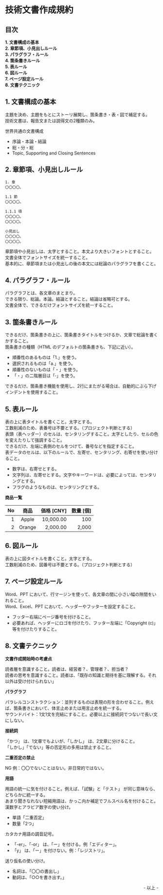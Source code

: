 # 技術文書作成規約

## 目次

**1\. 文書構成の基本**<br>
**2\. 章節項、小見出しルール**<br>
**3\. パラグラフ・ルール**<br>
**4\. 箇条書きルール**<br>
**5\. 表ルール**<br>
**6\. 図ルール**<br>
**7\. ページ設定ルール**<br>
**8\. 文書テクニック**<br>

## 1. 文書構成の基本

主題を決め、主題をもとにストーリ展開し、箇条書き・表・図で補足する。<br>
技術文書は、報告文または説得文の2種類のみ。<br>

世界共通の文書構成

* 序論・本論・結論
* 総・分・総
* Topic, Supporting and Closing Sentences

## 2. 章節項、小見出しルール

```
1. 章
〇〇〇〇。

1.1 節
〇〇〇〇。

1.1.1 項
〇〇〇〇。
〇〇〇〇。

小見出し
〇〇〇〇。
〇〇〇〇。
```

章節項や小見出しは、太字とすること。本文より大きいフォントとすること。<br>
文書全体でフォントサイズを統一すること。<br>
基本的に、章節項または小見出しの後の本文には総論のパラグラフを書くこと。<br>

## 4. パラグラフ・ルール

パラグラフとは、各文章のまとまり。<br>
できる限り、総論。本論。結論とすること。結論は省略可とする。<br>
文書全体で、できるだけフォントサイズを統一すること。<br>

## 3. 箇条書きルール

できるだけ、箇条書きの上に、箇条書きタイトルをつけるか、文章で総論を書くかすること。<br>
箇条書きの種類（HTML のデフォルトの箇条書きも、下記に近い）。<br>

* 順番性のあるものは「1.」を使う。
* 選択されるものは「a.」を使う。
* 順番性のないものは「・」を使う。
* 「・」の二階層目は「‐」を使う。

できるだけ、箇条書き機能を使用し、2行にまたがる場合は、自動的にぶら下げインデントを使用すること。<br>

## 5. 表ルール

表の上に表タイトルを書くこと。太字とする。<br>
工数削減のため、表番号は不要とする。（プロジェクト判断とする）<br>
表頭（表ヘッダー）のセルは、センタリングすること。太字としたり、セルの色を変えたりして強調すること。<br>
できるだけ、左端に表側のセルをつけて、番号などを指定すること。<br>
表データのセルは、以下のルールで、左寄せ、センタリング、右寄せを使い分けること。

* 数字は、右寄せとする。
* 文字列は、左寄せとする。文字やキーワードは、必要によっては、センタリングとする。
* フラグのようなものは、センタリングとする。

**商品一覧**

|<center>No</center>|<center>商品</center>|<center>価格 [CNY]</center>|<center>数量 [個]</center>|
|--:|:-:|--:|--:|
|1|Apple|10,000.00|100|
|2|Orange|2,000.00|2,000|

## 6. 図ルール

表の上に図タイトルを書くこと。太字とする。<br>
工数削減のため、図番号は不要とする。（プロジェクト判断とする）<br>

## 7. ページ設定ルール

Word、PPT において、行マージンを使って、各文章の間に小さい幅の隙間をいれること。<br>
Word、Excel、PPT において、ヘッダーやフッターを設定すること。<br>

* フッター右端にページ番号を付けること。
* 必要あれば、ヘッダーにロゴを付けたり、フッター左端に「Copyright (c)」等を付けたりすること。

## 8. 文書テクニック

**文書作成開始時の考慮点**

読者層を意識すること。読者は、経営者？、管理者？、担当者？<br>
読者の思考を意識すること。読者は、「既存の知識と期待を基に理解する。それ以外は受け付けられない」<br>

**パラグラフ**

パラレルコンストラクション：並列するものは表現の形を合わせること。例えば、箇条書きにおいて、体言止めまたは用言止めを統一する。<br>
サウンドバイト：1文1文を完結にすること。必要以上に接続詞でつないで長い文にしない。<br>

**接続詞**

「かつ」 は、1文章でもよいが、「しかし」 は、2文章に分けること。<br>
「しかし」「でない」等の否定形の多用は禁止すること。<br>

**二重否定の禁止**

NG 例：〇〇でないことはない。非日常的ではない。<br>

**用語**

用語の統一に気を付けること。例えば、「試験」と「テスト」 が同じ意味なら、どちらかに統一する。<br>
あまり聞きなれない短縮用語は、かっこ内か補足でフルスペル名を付けること。<br>
漢数字とアラビア数字の使い分け。<br>

* 単語「二重否定」
* 数量「2つ」

カタカナ用語の調音記号。<br>
* 「-er」、「-or」 は、「ー」を付ける。例「エディター」。
* 「y」 は、「ー」を付けない。例：「レジストリ」。

送り仮名の使い分け。

* 名詞は、「〇〇の書出し」
* 動詞は、「○○を書き出す。」<br>

<div style="text-align: right;">- 以上 -</div>
